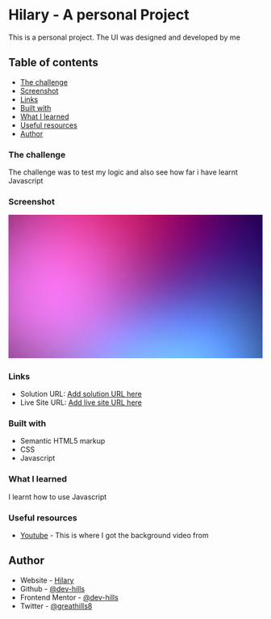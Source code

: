 # Hilary - A personal Project

This is a personal project. The UI was designed and developed by me

## Table of contents

  - [The challenge](#the-challenge)
  - [Screenshot](#screenshot)
  - [Links](#links)
  - [Built with](#built-with)
  - [What I learned](#what-i-learned)
  - [Useful resources](#useful-resources)
- [Author](#author)


### The challenge

The challenge was to test my logic and also see how far i have learnt Javascript

### Screenshot

![](./images/screenshot.jpg)


### Links

- Solution URL: [Add solution URL here](https://github.com/dev-hills/3-column-preview-card)
- Live Site URL: [Add live site URL here](https://your-live-site-url.com)



### Built with

- Semantic HTML5 markup
- CSS 
- Javascript


### What I learned

I learnt how to use Javascript


### Useful resources

- [Youtube](https://www.youtube.com/watch?v=8GgA1gQ35tE&t=5s) - This is where I got the background video from


## Author

- Website - [Hilary](https://www.instagram.com/i_am_h.i.l.a.r.y)
- Github - [@dev-hills](https://github.com/dev-hills)
- Frontend Mentor - [@dev-hills](https://www.frontendmentor.io/profile/dev-hills)
- Twitter - [@greathills8](https://www.twitter.com/greathills8)

